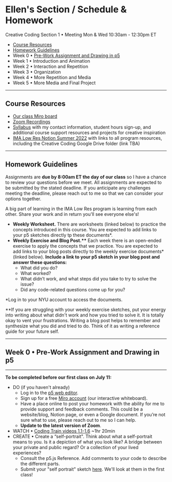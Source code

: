 # Ellen's Section / Schedule & Homework
Creative Coding Section 1 • Meeting Mon & Wed 10:30am - 12:30pm ET

- [Course Resources](https://github.com/ellennickles/creative-coding-summer-22/blob/main/homework-ellen.md#course-resources)
- [Homework Guidelines](https://github.com/ellennickles/creative-coding-summer-22/blob/main/homework-ellen.md#homework-guidelines)
- Week 0 • [Pre-Work Assignment and Drawing in p5](https://github.com/ellennickles/creative-coding-summer-22/blob/main/homework-ellen.md#week-0--pre-work-assignment-and-drawing-in-p5)
- Week 1 • Introduction and Animation
- Week 2 • Interaction and Repetition
- Week 3 • Organization
- Week 4 • More Repetition and Media
- Week 5 • More Media and Final Project

---

## Course Resources
- [Our class Miro board](https://tinyurl.com/lrcc-22-miro)
- [Zoom Recordings](https://docs.google.com/document/d/1oifbYgOYC9E1IddxTW6muGfXXOWN4L5bXX1jWDHrCYI/edit?usp=sharing)
- [Syllabus](https://github.com/ellennickles/creative-coding-summer-22) with my contact information, student hours sign-up, and additional course support resources and projects for creative inspiration
- [IMA Low Res Notion Summer 2022]() with links to all program resources, including the Creative Coding Google Drive folder (link TBA)

---

## Homework Guidelines
Assignments are **due by 8:00am ET the day of our class** so I have a chance to review your questions before we meet. All assignments are expected to be submitted by the stated deadline. If you anticipate any challenges meeting the deadline, please reach out to me so that we can consider your options together.

A big part of learning in the IMA Low Res program is learning from each other. Share your work and in return you'll see everyone else's!

- **Weekly Worksheet.** There are worksheets (linked below) to practice the concepts introduced in this course. You are expected to add links to your p5 sketches directly tp these documents*. 
- <strong>Weekly Exercise and Blog Post.**</strong> Each week there is an open-ended exercise to apply the concepts that we practice. You are expected to add links to your blog posts directly to the weekly exercise documents* (linked below). **Include a link to your p5 sketch in your blog post and answer these questions:**
    - What did you do?
    - What worked?
    - What didn’t work, and what steps did you take to try to solve the issue?
    - Did any code-related questions come up for you?

\*Log in to your NYU account to access the documents.

\**If you are struggling with your weekly exercise sketches, put your energy into writing about what didn't work and how you tried to solve it. It is totally okay to vent your frustrations. Writing a blog post helps to remember and synthesize what you did and tried to do. Think of it as writing a reference guide for your future self.

___

## Week 0 • Pre-Work Assignment and Drawing in p5
___

**To be completed before our first class on July 11:**
- DO (if you haven't already)
    - Log in to the [p5 web editor](https://editor.p5js.org/).
    - Sign up for a free [Miro account](https://miro.com) (our interactive whiteboard).
    - Have a place online to post your homework with the ability for me to provide support and feedback comments. This could be a website/blog, Notion page, or even a Google document. If you’re not sure what to use, please reach out to me so I can help.
    - **Update to the latest version of Zoom**.
- WATCH • [Coding Train videos 1.1-1.6](https://thecodingtrain.com/beginners/p5js/) ~1hr 20min
- CREATE • Create a “self-portrait". Think about what a self-portrait means to you. Is it a depiction of what you look like? A bridge between your private and public regard? Or a collection of your lived experiences? 
    - Consult the p5.js Reference. Add comments to your code to describe the different parts.
    - Submit your "self portrait" sketch [here](https://docs.google.com/document/d/1a8PWe7tYTqlKARpk3FE0J8gkbMGzK6skOoMTXc8hTsQ/edit#heading=h.7hcg69t05zcn). We'll look at them in the first class!

